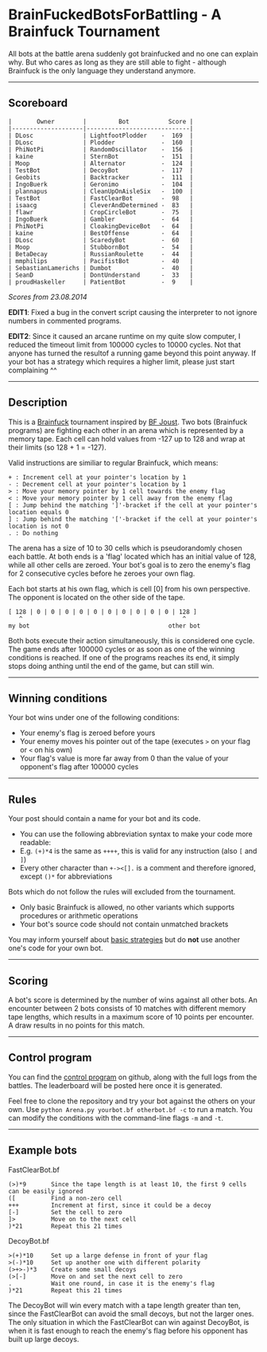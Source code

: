 BrainFuckedBotsForBattling - A Brainfuck Tournament
===================================================

All bots at the battle arena suddenly got brainfucked and no one can explain why. But who cares as long as they are still able to fight - although Brainfuck is the only language they understand anymore.

---

Scoreboard
----------

    |       Owner        |         Bot           Score |
    |--------------------|-----------------------------|
    | DLosc              | LightfootPlodder    -  169  |
    | DLosc              | Plodder             -  160  |
    | PhiNotPi           | RandomOscillator    -  156  |
    | kaine              | SternBot            -  151  |
    | Moop               | Alternator          -  124  |
    | TestBot            | DecoyBot            -  117  |
    | Geobits            | Backtracker         -  111  |
    | IngoBuerk          | Geronimo            -  104  |
    | plannapus          | CleanUpOnAisleSix   -  100  |
    | TestBot            | FastClearBot        -  98   |
    | isaacg             | CleverAndDetermined -  83   |
    | flawr              | CropCircleBot       -  75   |
    | IngoBuerk          | Gambler             -  64   |
    | PhiNotPi           | CloakingDeviceBot   -  64   |
    | kaine              | BestOffense         -  64   |
    | DLosc              | ScaredyBot          -  60   |
    | Moop               | StubbornBot         -  54   |
    | BetaDecay          | RussianRoulette     -  44   |
    | mmphilips          | PacifistBot         -  40   |
    | SebastianLamerichs | Dumbot              -  40   |
    | SeanD              | DontUnderstand      -  33   |
    | proudHaskeller     | PatientBot          -  9    |

_Scores from 23.08.2014_

__EDIT1__: Fixed a bug in the convert script causing the interpreter to not ignore numbers in commented programs.

__EDIT2__: Since it caused an arcane runtime on my quite slow computer, I reduced the timeout limit from 100000 cycles to 10000 cycles. Not that anyone has turned the resultof a running game beyond this point anyway. If your bot has a strategy which requires a higher limit, please just start complaining ^^

---

Description
-----------

This is a [Brainfuck](http://esolangs.org/wiki/Brainfuck) tournament inspired by [BF Joust](http://esolangs.org/wiki/BF_Joust). Two bots (Brainfuck programs) are fighting each other in an arena which is represented by a memory tape. Each cell can hold values from -127 up to 128 and wrap at their limits (so 128 + 1 = -127).

Valid instructions are similiar to regular Brainfuck, which means:

    + : Increment cell at your pointer's location by 1
    - : Decrement cell at your pointer's location by 1
    > : Move your memory pointer by 1 cell towards the enemy flag
    < : Move your memory pointer by 1 cell away from the enemy flag
    [ : Jump behind the matching ']'-bracket if the cell at your pointer's location equals 0
    ] : Jump behind the matching '['-bracket if the cell at your pointer's location is not 0
    . : Do nothing

The arena has a size of 10 to 30 cells which is pseudorandomly chosen each battle. At both ends is a 'flag' located which has an initial value of 128, while all other cells are zeroed. Your bot's goal is to zero the enemy's flag for 2 consecutive cycles before he zeroes your own flag.

Each bot starts at his own flag, which is cell [0] from his own perspective. The opponent is located on the other side of the tape.

	[ 128 | 0 | 0 | 0 | 0 | 0 | 0 | 0 | 0 | 0 | 0 | 128 ]
	   ^											 ^
	my bot										 other bot

Both bots execute their action simultaneously, this is considered one cycle. The game ends after 100000 cycles or as soon as one of the winning conditions is reached. If one of the programs reaches its end, it simply stops doing anthing until the end of the game, but can still win.

---

Winning conditions
------------------

Your bot wins under one of the following conditions:
* Your enemy's flag is zeroed before yours
* Your enemy moves his pointer out of the tape (executes `>` on your flag or `<` on his own)
* Your flag's value is more far away from 0 than the value of your opponent's flag after 100000 cycles

---

Rules
-----

Your post should contain a name for your bot and its code.

* You can use the following abbreviation syntax to make your code more readable:
 * E.g. `(+)*4` is the same as `++++`, this is valid for any instruction (also `[` and `]`)
* Every other character than `+-><[].` is a comment and therefore ignored, except `()*` for abbreviations

Bots which do not follow the rules will excluded from the tournament.

* Only basic Brainfuck is allowed, no other variants which supports procedures or arithmetic operations
* Your bot's source code should not contain unmatched brackets

You may inform yourself about [basic strategies](http://esolangs.org/wiki/BF_Joust_strategies) but do __not__ use another one's code for your own bot.

---

Scoring
-------

A bot's score is determined by the number of wins against all other bots.
An encounter between 2 bots consists of 10 matches with different memory tape lengths, which results in a maximum score of 10 points per encounter.
A draw results in no points for this match.

---

Control program
---------------

You can find the [control program](https://github.com/redevined/brainfuck/tree/master/BrainFuckedBotsForBattling) on github, along with the full logs from the battles.
The leaderboard will be posted here once it is generated.

Feel free to clone the repository and try your bot against the others on your own. Use `python Arena.py yourbot.bf otherbot.bf -c` to run a match. You can modify the conditions with the command-line flags `-m` and `-t`.

---

Example bots
------------

FastClearBot.bf

	(>)*9		Since the tape length is at least 10, the first 9 cells can be easily ignored
	([			Find a non-zero cell
	+++			Increment at first, since it could be a decoy
	[-]			Set the cell to zero
	]>			Move on to the next cell
	)*21		Repeat this 21 times

DecoyBot.bf

	>(+)*10		Set up a large defense in front of your flag
	>(-)*10		Set up another one with different polarity
	(>+>-)*3	Create some small decoys
	(>[-]		Move on and set the next cell to zero
	.			Wait one round, in case it is the enemy's flag
	)*21		Repeat this 21 times

The DecoyBot will win every match with a tape length greater than ten, since the FastClearBot can avoid the small decoys, but not the larger ones. The only situation in which the FastClearBot can win against DecoyBot, is when it is fast enough to reach the enemy's flag before his opponent has built up large decoys.
